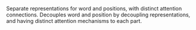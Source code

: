 Separate representations for word and positions, with distinct attention connections. Decouples word and position by decoupling representations, and having distinct attention mechanisms to each part.